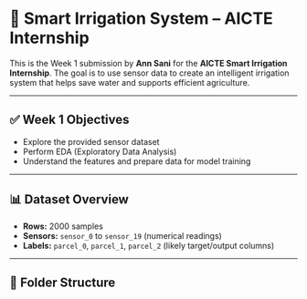  # 🌱 Smart Irrigation System – AICTE Internship

This is the Week 1 submission by **Ann Sani** for the **AICTE Smart Irrigation Internship**. The goal is to use sensor data to create an intelligent irrigation system that helps save water and supports efficient agriculture.

---

## ✅ Week 1 Objectives

- Explore the provided sensor dataset
- Perform EDA (Exploratory Data Analysis)
- Understand the features and prepare data for model training

---

## 📊 Dataset Overview

- **Rows:** 2000 samples
- **Sensors:** `sensor_0` to `sensor_19` (numerical readings)
- **Labels:** `parcel_0`, `parcel_1`, `parcel_2` (likely target/output columns)

---

## 📁 Folder Structure

